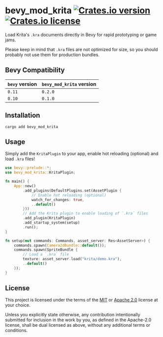 # bevy_mod_krita [![Crates.io version](https://img.shields.io/crates/v/bevy_mod_krita)](https://crates.io/crates/bevy_mod_krita) [![Crates.io license](https://img.shields.io/crates/l/bevy_mod_krita)](LICENSE-MIT)

Load Krita's `.kra` documents directly in Bevy for rapid prototyping or game jams.

Please keep in mind that `.kra` files are not optimized for size, so you should probably not use them for production bundles.

## Bevy Compatibility

| `bevy` version | `bevy_mod_krita` version |
| -------------- | ------------------------ |
| `0.11`         | `0.2.0`                  |
| `0.10`         | `0.1.0`                  |

## Installation

```cli
cargo add bevy_mod_krita
```

## Usage

Simply add the `KritaPlugin` to your app, enable hot reloading (optional) and load `.kra` files!

```rs
use bevy::prelude::*;
use bevy_mod_krita::KritaPlugin;

fn main() {
    App::new()
        .add_plugins(DefaultPlugins.set(AssetPlugin {
            // Enable hot reloading (optional)
            watch_for_changes: true,
            ..default()
        }))
        // Add the Krita plugin to enable loading of `.kra` files
        .add_plugin(KritaPlugin)
        .add_startup_system(setup)
        .run();
}

fn setup(mut commands: Commands, asset_server: Res<AssetServer>) {
    commands.spawn(Camera2dBundle::default());
    commands.spawn(SpriteBundle {
        // Load a `.kra` file
        texture: asset_server.load("krita/demo.kra"),
        ..default()
    });
}
```

## License

This project is licensed under the terms of the [MIT](LICENSE-MIT) or [Apache 2.0](LICENSE-APACHE) license at your choice.

Unless you explicitly state otherwise, any contribution intentionally submitted for inclusion in the work by you, as defined in the Apache-2.0 license, shall be dual licensed as above, without any additional terms or conditions.
